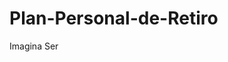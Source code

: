 # Plan-Personal-de-Retiro
Imagina Ser
<!DOCTYPE html>
<html lang="es">
<head>
    <meta charset="UTF-8">
    <meta name="viewport" content="width=device-width, initial-scale=1.0">
    <title>Infografía: La Realidad del Retiro en México</title>
    <script src="https://cdn.tailwindcss.com"></script>
    <script src="https://cdn.jsdelivr.net/npm/chart.js"></script>
    <link rel="preconnect" href="https://fonts.googleapis.com">
    <link rel="preconnect" href="https://fonts.gstatic.com" crossorigin>
    <link href="https://fonts.googleapis.com/css2?family=Inter:wght@400;700;900&display=swap" rel="stylesheet">
    <!-- 
    Plan de Narrativa y Estructura:
    1.  Introducción/Gancho: "La Realidad del Retiro en México". Un título fuerte para captar la atención.
    2.  Sección 1: El Cambio Demográfico. Visualizar con gráficos el envejecimiento de la población mexicana para establecer el contexto.
        - Data Point: % Población +65 años 2020 vs 2050. Goal: Comparar. Visualization: Bar Chart (Chart.js/Canvas). Justification: Ideal para una comparación directa y dramática.
        - Data Point: Proyección de Población en México. Goal: Cambio. Visualization: Line Chart (Chart.js/Canvas). Justification: Muestra claramente la tendencia ascendente de la población de adultos mayores frente a la población total.
    3.  Sección 2: La Incómoda Verdad del Retiro Actual. Crear el "dolor" o la necesidad emocional al mostrar la precariedad actual.
        - Data Point: % de hombres/mujeres en edad de retiro que necesitan trabajar. Goal: Informar. Visualization: Donut Charts (Chart.js/Canvas). Justification: Excelente para mostrar proporciones de un todo de forma impactante.
        - Data Point: Principales preocupaciones de los mayores de 65 años. Goal: Comparar. Visualization: Horizontal Bar Chart (Chart.js/Canvas). Justification: Efectivo para clasificar y comparar categorías textuales.
    4.  Sección 3: El Mito del AFORE. Abordar y desmentir la objeción más común.
        - Data Point: Tasa de reemplazo < 50%. Goal: Informar. Visualization: Bloque de texto con un "Single Big Number" y una comparación visual simple (HTML/CSS). Justification: Un gráfico complejo no es necesario; el impacto está en el número y la comparación directa.
    5.  Sección 4: La Solución: Tomar el Control. Introducir "Imagina Ser" y el poder de la planificación.
        - Data Point: El poder del interés compuesto. Goal: Cambio. Visualization: Area Chart (Chart.js/Canvas). Justification: El área rellenada enfatiza el volumen y el crecimiento acumulado del ahorro de manera muy visual.
        - Data Point: Rendimientos de Imagina Ser vs. otros instrumentos. Goal: Comparar. Visualization: Ordered Bar Chart (Chart.js/Canvas). Justification: Demuestra la superioridad o competitividad del producto de forma clara y ordenada.
    6.  Sección 5: Los Pilares de Imagina Ser. Explicar cómo funciona el producto de forma sencilla.
        - Data Point: Los 3 beneficios clave (Protección, Ahorro, Retiro). Goal: Organizar (Proceso). Visualization: Flow Chart (HTML/CSS/Tailwind). Justification: Al no poder usar Mermaid/SVG, una estructura de divs con bordes y flechas creadas con Tailwind es la mejor alternativa para mostrar un flujo de proceso.
    7.  Sección 6: Llamada a la Acción. Convertir el interés en una acción concreta.
        - Data Point: Información de contacto. Goal: Informar. Visualization: Bloque de texto estilizado con botón. Justification: Un CTA claro y directo es fundamental para la conversión.

    Confirmación: NI Mermaid JS NI SVG fueron utilizados en la creación de este artefacto. Toda la visualización se realiza a través de Chart.js (Canvas) y HTML/CSS con Tailwind.
    Paleta de Colores Seleccionada: "Brilliant Blues" para un look profesional, moderno y confiable.
    -->
    <style>
        body {
            font-family: 'Inter', sans-serif;
            background-color: #F0F2F5;
        }
        .chart-container {
            position: relative;
            width: 100%;
            height: 350px;
            max-height: 400px;
        }
        @media (min-width: 768px) {
            .chart-container {
                height: 400px;
            }
        }
        .text-shadow-custom {
            text-shadow: 2px 2px 4px rgba(0,0,0,0.3);
        }
        .card {
            background-color: white;
            border-radius: 0.75rem;
            padding: 1.5rem;
            box-shadow: 0 10px 15px -3px rgb(0 0 0 / 0.1), 0 4px 6px -4px rgb(0 0 0 / 0.1);
            transition: transform 0.3s ease, box-shadow 0.3s ease;
        }
        .card:hover {
            transform: translateY(-5px);
            box-shadow: 0 20px 25px -5px rgb(0 0 0 / 0.1), 0 8px 10px -6px rgb(0 0 0 / 0.1);
        }
        .flow-arrow {
            font-size: 2rem;
            color: #003F5C;
            line-height: 1;
        }
    </style>
</head>
<body class="text-gray-800">

    <header class="bg-[#003F5C] text-white text-center py-12 px-4">
        <h1 class="text-4xl md:text-6xl font-black text-shadow-custom">La Realidad del Retiro en México</h1>
        <p class="mt-4 text-lg md:text-xl max-w-3xl mx-auto">Una mirada profunda a nuestro futuro y la urgencia de tomar el control hoy.</p>
    </header>

    <main class="container mx-auto mt-[-2rem] px-4">

        <section id="demografia" class="py-12">
            <div class="card">
                <h2 class="text-3xl font-bold text-center mb-2 text-[#003F5C]">Un País que Envejece</h2>
                <p class="text-center text-gray-600 max-w-2xl mx-auto mb-8">La estructura de la población en México está cambiando a un ritmo acelerado. Vivimos más tiempo, lo que presenta tanto oportunidades como desafíos monumentales para nuestro sistema de retiro.</p>
                <div class="grid grid-cols-1 md:grid-cols-2 gap-8 items-center">
                    <div>
                        <h3 class="text-xl font-bold text-center mb-2">Población de +65 años: Hoy vs. Futuro</h3>
                        <p class="text-sm text-gray-600 text-center mb-4">El porcentaje de adultos mayores en México se duplicará para 2050, lo que significa una mayor presión sobre los sistemas de pensiones y servicios de salud.</p>
                        <div class="chart-container max-w-md mx-auto">
                            <canvas id="poblacion65Chart"></canvas>
                        </div>
                    </div>
                    <div>
                        <h3 class="text-xl font-bold text-center mb-2">Proyección de Población al 2100</h3>
                        <p class="text-sm text-gray-600 text-center mb-4">Mientras la población total de México se estabilizará y comenzará a decrecer, la población de adultos mayores seguirá en aumento, cruzándose en un punto crítico alrededor de 2080.</p>
                         <div class="chart-container max-w-md mx-auto">
                            <canvas id="proyeccionPoblacionChart"></canvas>
                        </div>
                    </div>
                </div>
            </div>
        </section>

        <section id="realidad" class="py-12">
            <div class="card">
                <h2 class="text-3xl font-bold text-center mb-2 text-[#BC5090]">La Incómoda Verdad del Retiro Actual</h2>
                <p class="text-center text-gray-600 max-w-2xl mx-auto mb-8">Para la gran mayoría, llegar a la "edad de jubilación" no significa descanso. La realidad económica obliga a millones a seguir trabajando, enfrentando un futuro con preocupaciones constantes.</p>
                <div class="grid grid-cols-1 md:grid-cols-2 gap-12 items-center">
                    <div>
                        <h3 class="text-xl font-bold text-center mb-4">¿Descanso o Necesidad? La Realidad Laboral</h3>
                        <p class="text-sm text-gray-600 text-center mb-4">Los datos son contundentes: un altísimo porcentaje de la población en edad de retiro permanece económicamente activa por necesidad, no por elección.</p>
                        <div class="flex flex-col sm:flex-row justify-around gap-6">
                            <div class="text-center">
                                <div class="chart-container !h-60 !w-60 mx-auto">
                                    <canvas id="hombresActivosChart"></canvas>
                                </div>
                                <h4 class="font-bold mt-2">Hombres</h4>
                            </div>
                            <div class="text-center">
                                <div class="chart-container !h-60 !w-60 mx-auto">
                                    <canvas id="mujeresActivasChart"></canvas>
                                </div>
                                <h4 class="font-bold mt-2">Mujeres</h4>
                            </div>
                        </div>
                    </div>
                    <div>
                        <h3 class="text-xl font-bold text-center mb-4">Principales Preocupaciones en la Vejez</h3>
                        <p class="text-sm text-gray-600 text-center mb-4">Cuando se pregunta a los adultos mayores qué les quita el sueño, los problemas económicos y de salud superan con creces a otras inquietudes.</p>
                        <div class="chart-container max-w-lg mx-auto">
                            <canvas id="preocupacionesChart"></canvas>
                        </div>
                    </div>
                </div>
            </div>
        </section>
        
        <section id="afore" class="py-12">
            <div class="card">
                <h2 class="text-3xl font-bold text-center mb-2 text-[#EF5675]">El Mito del AFORE</h2>
                 <p class="text-center text-gray-600 max-w-2xl mx-auto mb-8">Muchos mexicanos confían en que su AFORE será suficiente para un retiro cómodo. La realidad matemática muestra un panorama muy diferente y alarmante.</p>
                <div class="bg-[#003F5C] text-white rounded-lg p-8 flex flex-col md:flex-row items-center gap-8">
                    <div class="text-center md:text-left md:w-2/3">
                        <h3 class="text-2xl font-bold">La Tasa de Reemplazo: El Dato que Debes Conocer</h3>
                        <p class="mt-2">La tasa de reemplazo es el porcentaje de tu último salario que recibirás como pensión. En México, las estimaciones más optimistas la sitúan por debajo del 50%. En otras palabras, si hoy ganas $20,000, planea vivir con menos de $10,000.</p>
                    </div>
                    <div class="text-center md:w-1/3">
                        <div class="text-6xl font-black text-[#FFA600]">&lt;50%</div>
                        <div class="font-bold mt-2">de tu último sueldo</div>
                    </div>
                </div>
            </div>
        </section>

        <section id="solucion" class="py-12">
            <div class="card">
                <h2 class="text-3xl font-bold text-center mb-2 text-[#7A5195]">La Solución: Tomar el Control con un Plan Personal</h2>
                <p class="text-center text-gray-600 max-w-2xl mx-auto mb-8">Frente a esta realidad, la única salida es la planificación proactiva. Un Plan Personal de Retiro (PPR) como <span class="font-bold">Imagina Ser</span> te pone en el asiento del conductor de tu futuro financiero.</p>
                <div class="grid grid-cols-1 md:grid-cols-2 gap-8 items-center">
                    <div>
                        <h3 class="text-xl font-bold text-center mb-2">El Poder del Interés Compuesto</h3>
                        <p class="text-sm text-gray-600 text-center mb-4">Empezar pronto y ser constante es la clave. La gráfica muestra cómo tus aportaciones (base) son superadas exponencialmente por los rendimientos (crecimiento), creando un patrimonio sólido.</p>
                        <div class="chart-container max-w-lg mx-auto">
                            <canvas id="interesCompuestoChart"></canvas>
                        </div>
                    </div>
                    <div>
                        <h3 class="text-xl font-bold text-center mb-2">Rendimiento Real: Imagina Ser vs. Alternativas</h3>
                        <p class="text-sm text-gray-600 text-center mb-4">No todos los ahorros son iguales. Imagina Ser ofrece rendimientos competitivos diseñados para superar la inflación y maximizar tu patrimonio a largo plazo, superando a muchas opciones tradicionales.</p>
                         <div class="chart-container max-w-lg mx-auto">
                            <canvas id="rendimientoComparativoChart"></canvas>
                        </div>
                    </div>
                </div>
            </div>
        </section>
        
        <section id="pilares" class="py-12">
            <div class="card">
                <h2 class="text-3xl font-bold text-center mb-2 text-[#003F5C]">Los 3 Pilares de Imagina Ser</h2>
                <p class="text-center text-gray-600 max-w-2xl mx-auto mb-8">Este no es solo un plan de ahorro. Es una estrategia integral que se sostiene sobre tres pilares fundamentales que garantizan tu tranquilidad en cada etapa.</p>
                <div class="flex flex-col md:flex-row items-center justify-center gap-4 md:gap-8">
                    
                    <div class="text-center p-4 border-2 border-[#003F5C] rounded-lg flex-1">
                        <div class="text-5xl mb-2">🛡️</div>
                        <h3 class="text-xl font-bold">Protección Total</h3>
                        <p class="text-sm mt-2">Desde el día uno, tú y tu familia están protegidos. En caso de fallecimiento, tus beneficiarios reciben la suma asegurada. En caso de invalidez, nosotros nos hacemos cargo del plan por ti.</p>
                    </div>

                    <div class="transform rotate-90 md:rotate-0 flow-arrow">➔</div>

                    <div class="text-center p-4 border-2 border-[#7A5195] rounded-lg flex-1">
                         <div class="text-5xl mb-2">📈</div>
                        <h3 class="text-xl font-bold">Ahorro Inteligente</h3>
                        <p class="text-sm mt-2">Tu dinero crece en UDIs o Dólares para protegerte de la devaluación, con rendimientos garantizados y beneficios fiscales que puedes aprovechar cada año.</p>
                    </div>

                    <div class="transform rotate-90 md:rotate-0 flow-arrow">➔</div>

                    <div class="text-center p-4 border-2 border-[#FFA600] rounded-lg flex-1">
                        <div class="text-5xl mb-2">🏖️</div>
                        <h3 class="text-xl font-bold">Retiro Garantizado</h3>
                        <p class="text-sm mt-2">Al llegar a la meta, recibes una renta mensual ¡de por vida! Esto te da la certeza de un ingreso constante para vivir tu retiro como siempre lo soñaste, sin preocupaciones.</p>
                    </div>
                </div>
            </div>
        </section>

        <section id="cta" class="py-12">
            <div class="text-center bg-white rounded-lg p-10 shadow-xl">
                 <h2 class="text-3xl font-bold text-[#003F5C]">El mejor día para empezar fue ayer. El segundo mejor es hoy.</h2>
                <p class="mt-4 text-gray-600 max-w-2xl mx-auto">No dejes tu futuro al azar. Tomar una decisión informada ahora es el acto de responsabilidad más grande contigo mismo y con tu familia.</p>
                <a href="https://wa.me/524661479339?text=Hola%20Rodrigo,%20vi%20la%20infografía%20y%20me%20gustaría%20una%20asesoría%20sobre%20mi%20plan%20de%20retiro." target="_blank" class="mt-8 inline-block bg-gradient-to-r from-[#FF764A] to-[#FFA600] text-white font-bold py-4 px-8 rounded-lg text-lg shadow-lg hover:scale-105 transform transition-transform">
                    Agenda una Asesoría Gratuita
                </a>
                <p class="mt-4 text-sm text-gray-500">con Rodrigo Anaya, Asesor Profesional.</p>
            </div>
        </section>
    </main>

    <footer class="text-center py-6 bg-[#003F5C] text-white text-sm">
        <p>Infografía creada para fines educativos y de concienciación.</p>
        <p>Datos obtenidos de Seguros Monterrey New York Life y fuentes públicas como CONAPO e INEGI.</p>
    </footer>

    <script>
        const brilliantBluesPalette = {
            darkBlue: '#003F5C',
            purple: '#7A5195',
            pink: '#BC5090',
            redPink: '#EF5675',
            orange: '#FF764A',
            yellow: '#FFA600',
            lightGray: '#F0F2F5',
            darkGray: '#333333'
        };

        const tooltipTitleCallback = function(tooltipItems) {
            const item = tooltipItems[0];
            let label = item.chart.data.labels[item.dataIndex];
            if (Array.isArray(label)) {
              return label.join(' ');
            } else {
              return label;
            }
        };

        const wrapLabel = (label) => {
            const maxLength = 16;
            if (label.length <= maxLength) {
                return label;
            }
            const words = label.split(' ');
            let lines = [];
            let currentLine = '';
            words.forEach(word => {
                if ((currentLine + word).length > maxLength) {
                    lines.push(currentLine.trim());
                    currentLine = '';
                }
                currentLine += word + ' ';
            });
            lines.push(currentLine.trim());
            return lines;
        };

        const commonChartOptions = {
            responsive: true,
            maintainAspectRatio: false,
            plugins: {
                legend: {
                    labels: {
                        color: brilliantBluesPalette.darkGray,
                        font: {
                           family: "'Inter', sans-serif"
                        }
                    }
                },
                tooltip: {
                    callbacks: {
                        title: tooltipTitleCallback
                    }
                }
            },
            scales: {
                y: {
                    ticks: { color: brilliantBluesPalette.darkGray },
                    grid: { color: '#e0e0e0' }
                },
                x: {
                    ticks: { color: brilliantBluesPalette.darkGray },
                    grid: { display: false }
                }
            }
        };

        new Chart(document.getElementById('poblacion65Chart'), {
            type: 'bar',
            data: {
                labels: ['México 2020', 'México 2050'],
                datasets: [{
                    label: '% de Población +65 años',
                    data: [7.6, 16.9],
                    backgroundColor: [brilliantBluesPalette.pink, brilliantBluesPalette.redPink],
                    borderColor: '#ffffff',
                    borderWidth: 2
                }]
            },
            options: {...commonChartOptions}
        });

        new Chart(document.getElementById('proyeccionPoblacionChart'), {
            type: 'line',
            data: {
                labels: ['2020', '2030', '2040', '2050', '2060', '2070', '2080', '2090', '2100'],
                datasets: [{
                    label: 'Población Total (millones)',
                    data: [128.9, 140.9, 149.8, 155.2, 157.2, 156.3, 153.1, 147.9, 141.5],
                    borderColor: brilliantBluesPalette.purple,
                    backgroundColor: 'rgba(122, 81, 149, 0.1)',
                    fill: true,
                    tension: 0.4
                }, {
                    label: 'Población +65 años (millones)',
                    data: [9.8, 14.0, 20.6, 26.2, 32.3, 37.9, 41.6, 43.5, 44.0],
                    borderColor: brilliantBluesPalette.orange,
                    backgroundColor: 'rgba(255, 118, 74, 0.1)',
                    fill: true,
                    tension: 0.4
                }]
            },
            options: {...commonChartOptions}
        });

        new Chart(document.getElementById('hombresActivosChart'), {
            type: 'doughnut',
            data: {
                labels: ['Necesitan Trabajar', 'Jubilados/Pensionados'],
                datasets: [{
                    data: [83, 17],
                    backgroundColor: [brilliantBluesPalette.redPink, brilliantBluesPalette.lightGray],
                    borderColor: '#ffffff',
                    borderWidth: 4
                }]
            },
            options: {
                responsive: true,
                maintainAspectRatio: false,
                plugins: {
                    legend: { display: false },
                    tooltip: {
                         callbacks: {
                            title: tooltipTitleCallback
                        }
                    },
                    title: {
                        display: true,
                        text: '83%',
                        position: 'bottom',
                        font: { size: 24, weight: 'bold' },
                        color: brilliantBluesPalette.redPink,
                        padding: { top: -60 }
                    }
                }
            }
        });

        new Chart(document.getElementById('mujeresActivasChart'), {
            type: 'doughnut',
            data: {
                labels: ['Necesitan Trabajar', 'Jubiladas/Pensionadas'],
                datasets: [{
                    data: [95, 5],
                    backgroundColor: [brilliantBluesPalette.pink, brilliantBluesPalette.lightGray],
                    borderColor: '#ffffff',
                    borderWidth: 4
                }]
            },
            options: {
                responsive: true,
                maintainAspectRatio: false,
                plugins: {
                    legend: { display: false },
                    tooltip: {
                         callbacks: {
                            title: tooltipTitleCallback
                        }
                    },
                    title: {
                        display: true,
                        text: '95%',
                        position: 'bottom',
                        font: { size: 24, weight: 'bold' },
                        color: brilliantBluesPalette.pink,
                        padding: { top: -60 }
                    }
                }
            }
        });
        
        const preocupacionesLabels = [
            wrapLabel('Salud y bienestar'),
            wrapLabel('Problemas económicos'),
            'Vejez',
            wrapLabel('Problemas familiares'),
            'Desempleo'
        ];
        new Chart(document.getElementById('preocupacionesChart'), {
            type: 'bar',
            data: {
                labels: preocupacionesLabels,
                datasets: [{
                    label: '% de Preocupación',
                    data: [29, 29, 17, 10, 6],
                    backgroundColor: brilliantBluesPalette.purple,
                    borderColor: '#ffffff',
                    borderWidth: 2
                }]
            },
            options: {
                ...commonChartOptions,
                indexAxis: 'y',
                plugins: {
                    legend: { display: false },
                    tooltip: {
                         callbacks: {
                            title: tooltipTitleCallback
                        }
                    }
                }
            }
        });

        new Chart(document.getElementById('interesCompuestoChart'), {
            type: 'line',
            data: {
                labels: ['Año 0', 'Año 5', 'Año 10', 'Año 15', 'Año 20', 'Año 25', 'Año 30'],
                datasets: [{
                    label: 'Aportaciones',
                    data: [0, 60000, 120000, 180000, 240000, 300000, 360000],
                    borderColor: brilliantBluesPalette.pink,
                    backgroundColor: 'rgba(188, 80, 144, 0.1)',
                    fill: 'start'
                }, {
                    label: 'Capital con Rendimientos',
                    data: [0, 75000, 190000, 380000, 720000, 1300000, 2500000],
                     borderColor: brilliantBluesPalette.darkBlue,
                    backgroundColor: 'rgba(0, 63, 92, 0.2)',
                    fill: 'start',
                    tension: 0.3
                }]
            },
            options: {...commonChartOptions}
        });
        
        new Chart(document.getElementById('rendimientoComparativoChart'), {
            type: 'bar',
            data: {
                labels: ['Depósitos de Ahorro', 'CETES', 'Imagina Ser (UDI)'],
                datasets: [{
                    label: 'Rendimiento Nominal Últimos 12 meses (ejemplo)',
                    data: [4.08, 4.63, 10.52],
                    backgroundColor: [
                        brilliantBluesPalette.pink,
                        brilliantBluesPalette.purple,
                        brilliantBluesPalette.orange
                    ],
                    borderColor: '#ffffff',
                    borderWidth: 2
                }]
            },
            options: {
                ...commonChartOptions,
                 plugins: {
                    legend: { display: false },
                    tooltip: {
                         callbacks: {
                            title: tooltipTitleCallback
                        }
                    }
                }
            }
        });
    </script>
</body>
</html>
